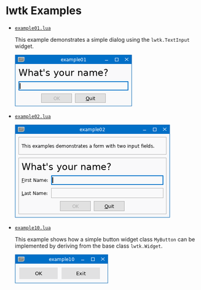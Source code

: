 # lwtk Examples
<!-- ---------------------------------------------------------------------------------------- -->

   * [`example01.lua`](./example01.lua)
     
     This example demonstrates a simple dialog using the `lwtk.TextInput` widget.

     ![Screenshot example01](./screenshot01.png)
     

<!-- ---------------------------------------------------------------------------------------- -->

   * [`example02.lua`](./example02.lua)
     
     ![Screenshot example02](./screenshot02.png)
     

<!-- ---------------------------------------------------------------------------------------- -->

   * [`example10.lua`](./example10.lua)
     
     This example shows how a simple button widget class `MyButton` can
     be implemented by deriving from the base class `lwtk.Widget`.

     ![Screenshot example10](./screenshot10.png)
     

<!-- ---------------------------------------------------------------------------------------- -->

[OOCairo]:                  https://luarocks.org/modules/osch/oocairo
[LuaGL]:                    https://luarocks.org/modules/blueowl04/opengl
[enhanced LuaGL rockspec]:  https://github.com/osch/luarocks-build-extended/blob/master/example/opengl-1.11-2.rockspec
[lua-nanovg]:               https://luarocks.org/modules/xavier-wang/nanovg

<!-- ---------------------------------------------------------------------------------------- -->
